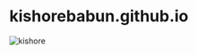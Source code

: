 # kishorebabun.github.io
![kishore](https://user-images.githubusercontent.com/51164612/58732572-89a24600-840f-11e9-8099-8c4d02ae3b1b.jpg)

